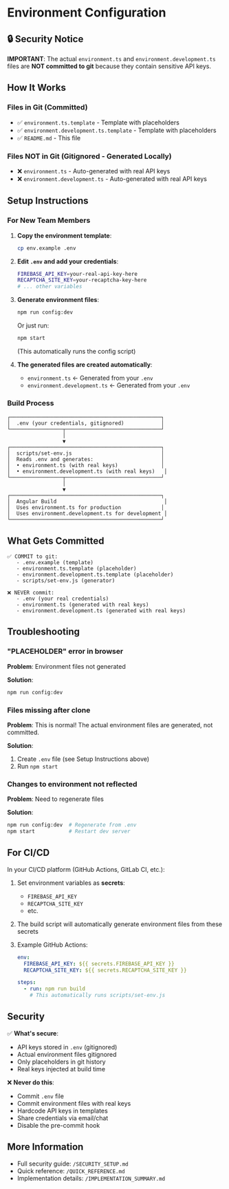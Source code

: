 # Environment Configuration

## 🔒 Security Notice

**IMPORTANT**: The actual `environment.ts` and `environment.development.ts` files are **NOT committed to git** because they contain sensitive API keys.

## How It Works

### Files in Git (Committed)
- ✅ `environment.ts.template` - Template with placeholders
- ✅ `environment.development.ts.template` - Template with placeholders
- ✅ `README.md` - This file

### Files NOT in Git (Gitignored - Generated Locally)
- ❌ `environment.ts` - Auto-generated with real API keys
- ❌ `environment.development.ts` - Auto-generated with real API keys

## Setup Instructions

### For New Team Members

1. **Copy the environment template**:
   ```bash
   cp env.example .env
   ```

2. **Edit `.env` and add your credentials**:
   ```bash
   FIREBASE_API_KEY=your-real-api-key-here
   RECAPTCHA_SITE_KEY=your-recaptcha-key-here
   # ... other variables
   ```

3. **Generate environment files**:
   ```bash
   npm run config:dev
   ```
   
   Or just run:
   ```bash
   npm start
   ```
   (This automatically runs the config script)

4. **The generated files are created automatically**:
   - `environment.ts` ← Generated from your `.env`
   - `environment.development.ts` ← Generated from your `.env`

### Build Process

```
┌─────────────────────────────────────────────────┐
│  .env (your credentials, gitignored)            │
└─────────────────┬───────────────────────────────┘
                  │
                  ▼
┌─────────────────────────────────────────────────┐
│  scripts/set-env.js                             │
│  Reads .env and generates:                      │
│  • environment.ts (with real keys)              │
│  • environment.development.ts (with real keys)   │
└─────────────────┬───────────────────────────────┘
                  │
                  ▼
┌─────────────────────────────────────────────────┐
│  Angular Build                                   │
│  Uses environment.ts for production             │
│  Uses environment.development.ts for development │
└─────────────────────────────────────────────────┘
```

## What Gets Committed

```
✅ COMMIT to git:
   - .env.example (template)
   - environment.ts.template (placeholder)
   - environment.development.ts.template (placeholder)
   - scripts/set-env.js (generator)

❌ NEVER commit:
   - .env (your real credentials)
   - environment.ts (generated with real keys)
   - environment.development.ts (generated with real keys)
```

## Troubleshooting

### "PLACEHOLDER" error in browser
**Problem**: Environment files not generated

**Solution**:
```bash
npm run config:dev
```

### Files missing after clone
**Problem**: This is normal! The actual environment files are generated, not committed.

**Solution**:
1. Create `.env` file (see Setup Instructions above)
2. Run `npm start`

### Changes to environment not reflected
**Problem**: Need to regenerate files

**Solution**:
```bash
npm run config:dev  # Regenerate from .env
npm start           # Restart dev server
```

## For CI/CD

In your CI/CD platform (GitHub Actions, GitLab CI, etc.):

1. Set environment variables as **secrets**:
   - `FIREBASE_API_KEY`
   - `RECAPTCHA_SITE_KEY`
   - etc.

2. The build script will automatically generate environment files from these secrets

3. Example GitHub Actions:
   ```yaml
   env:
     FIREBASE_API_KEY: ${{ secrets.FIREBASE_API_KEY }}
     RECAPTCHA_SITE_KEY: ${{ secrets.RECAPTCHA_SITE_KEY }}
   
   steps:
     - run: npm run build
       # This automatically runs scripts/set-env.js
   ```

## Security

✅ **What's secure**:
- API keys stored in `.env` (gitignored)
- Actual environment files gitignored
- Only placeholders in git history
- Real keys injected at build time

❌ **Never do this**:
- Commit `.env` file
- Commit environment files with real keys
- Hardcode API keys in templates
- Share credentials via email/chat
- Disable the pre-commit hook

## More Information

- Full security guide: `/SECURITY_SETUP.md`
- Quick reference: `/QUICK_REFERENCE.md`
- Implementation details: `/IMPLEMENTATION_SUMMARY.md`

